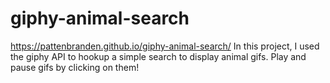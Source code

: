 # giphy-animal-search
https://pattenbranden.github.io/giphy-animal-search/
In this project, I used the giphy API to hookup a simple search to display animal gifs.
Play and pause gifs by clicking on them!
